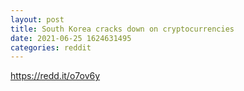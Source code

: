 ```yaml
--- 
layout: post 
title: South Korea cracks down on cryptocurrencies 
date: 2021-06-25 1624631495 
categories: reddit 
--- 
```

https://redd.it/o7ov6y